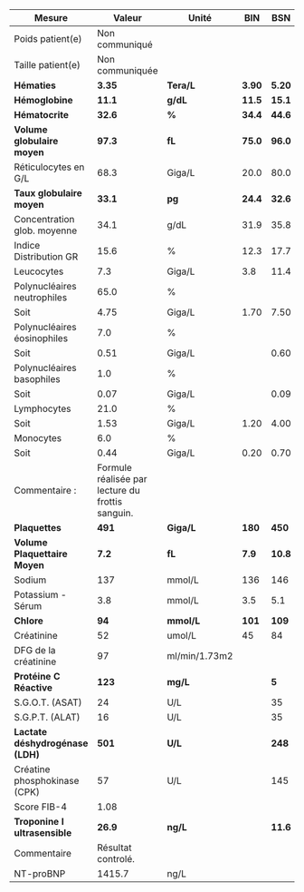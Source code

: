 |             Mesure             |                     Valeur                     |    Unité    |   BIN  |   BSN  |
|--------------------------------|------------------------------------------------|-------------|--------|--------|
|        Poids patient(e)        |                 Non communiqué                 |             |        |        |
|        Taille patient(e)       |                 Non communiquée                |             |        |        |
|          **Hématies**          |                    **3.35**                    |  **Tera/L** |**3.90**|**5.20**|
|         **Hémoglobine**        |                    **11.1**                    |   **g/dL**  |**11.5**|**15.1**|
|         **Hématocrite**        |                    **32.6**                    |    **%**    |**34.4**|**44.6**|
|   **Volume globulaire moyen**  |                    **97.3**                    |    **fL**   |**75.0**|**96.0**|
|      Réticulocytes en G/L      |                      68.3                      |    Giga/L   |  20.0  |  80.0  |
|    **Taux globulaire moyen**   |                    **33.1**                    |    **pg**   |**24.4**|**32.6**|
|   Concentration glob. moyenne  |                      34.1                      |     g/dL    |  31.9  |  35.8  |
|     Indice Distribution GR     |                      15.6                      |      %      |  12.3  |  17.7  |
|           Leucocytes           |                       7.3                      |    Giga/L   |   3.8  |  11.4  |
|   Polynucléaires neutrophiles  |                      65.0                      |      %      |        |        |
|              Soit              |                      4.75                      |    Giga/L   |  1.70  |  7.50  |
|   Polynucléaires éosinophiles  |                       7.0                      |      %      |        |        |
|              Soit              |                      0.51                      |    Giga/L   |        |  0.60  |
|    Polynucléaires basophiles   |                       1.0                      |      %      |        |        |
|              Soit              |                      0.07                      |    Giga/L   |        |  0.09  |
|           Lymphocytes          |                      21.0                      |      %      |        |        |
|              Soit              |                      1.53                      |    Giga/L   |  1.20  |  4.00  |
|            Monocytes           |                       6.0                      |      %      |        |        |
|              Soit              |                      0.44                      |    Giga/L   |  0.20  |  0.70  |
|          Commentaire :         |Formule réalisée par lecture du frottis sanguin.|             |        |        |
|         **Plaquettes**         |                     **491**                    |  **Giga/L** | **180**| **450**|
|  **Volume Plaquettaire Moyen** |                     **7.2**                    |    **fL**   | **7.9**|**10.8**|
|             Sodium             |                       137                      |    mmol/L   |   136  |   146  |
|        Potassium - Sérum       |                       3.8                      |    mmol/L   |   3.5  |   5.1  |
|           **Chlore**           |                     **94**                     |  **mmol/L** | **101**| **109**|
|           Créatinine           |                       52                       |    umol/L   |   45   |   84   |
|      DFG de la créatinine      |                       97                       |ml/min/1.73m2|        |        |
|     **Protéine C Réactive**    |                     **123**                    |   **mg/L**  |        |  **5** |
|         S.G.O.T. (ASAT)        |                       24                       |     U/L     |        |   35   |
|         S.G.P.T. (ALAT)        |                       16                       |     U/L     |        |   35   |
|**Lactate déshydrogénase (LDH)**|                     **501**                    |   **U/L**   |        | **248**|
|  Créatine phosphokinase (CPK)  |                       57                       |     U/L     |        |   145  |
|           Score FIB-4          |                      1.08                      |             |        |        |
|  **Troponine I ultrasensible** |                    **26.9**                    |   **ng/L**  |        |**11.6**|
|           Commentaire          |               Résultat controlé.               |             |        |        |
|            NT-proBNP           |                     1415.7                     |     ng/L    |        |        |